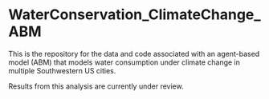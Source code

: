 # WaterConservation_ClimateChange_ABM
This is the repository for the data and code associated with an agent-based model (ABM) that models water consumption under climate change in multiple Southwestern US cities.

Results from this analysis are currently under review. 
